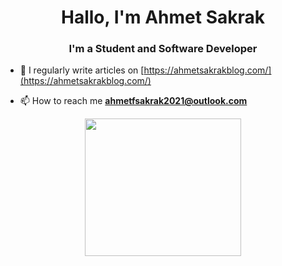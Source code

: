<h1 align="center">Hallo, I'm Ahmet Sakrak</h1>
<h3 align="center">I'm a Student and Software Developer</h3>

- 📝 I regularly write articles on [https://ahmetsakrakblog.com/](https://ahmetsakrakblog.com/)

- 📫 How to reach me **ahmetfsakrak2021@outlook.com**

<p align="center">
  <img width="250" height="220" src="https://user-images.githubusercontent.com/66999194/137902668-02da198a-1270-4102-bed1-8f63cc5fdbe6.png">
</p>


